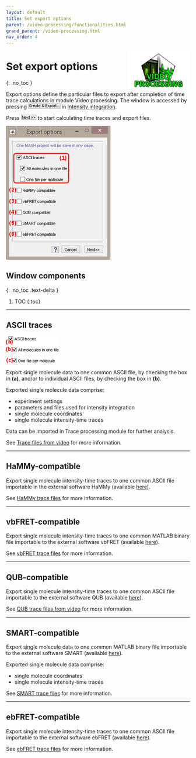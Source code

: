 ```yaml
---
layout: default
title: Set export options
parent: /video-processing/functionalities.html
grand_parent: /video-processing.html
nav_order: 4
---
```


<img src="../../assets/images/logos/logo-video-processing_400px.png" width="170" style="float:right; margin-left: 15px;"/>

# Set export options
{: .no_toc }

Export options define the particular files to export after completion of time trace calculations in module Video processing.
The window is accessed by pressing 
![Create & Export...](../../assets/images/gui/VP-but-export.png "Create & Export...") in 
[Intensity integration](../panels/panel-intensity-integration.html).

Press 
![Next >>](../../assets/images/gui/TP-but-next-supsup.png "Next >>") to start calculating time traces and export files.

<a href="../../assets/images/gui/VP-panel-integration-expopt.png"><img src="../../assets/images/gui/VP-panel-integration-expopt.png" style="max-width: 286px;"/></a>


## Window components
{: .no_toc .text-delta }

1. TOC
{:toc}


---

## ASCII traces

<a href="../../assets/images/gui/VP-panel-integration-expopt-ascii.png"><img src="../../assets/images/gui/VP-panel-integration-expopt-ascii.png" style="max-width: 144px;"/></a>

Export single molecule data to one common ASCII file, by checking the box in **(a)**, and/or to individual ASCII files, by checking the box in **(b)**.

Exported single molecule data comprise: 
* experiment settings
* parameters and files used for intensity integration 
* single molecule coordinates
* single molecule intensity-time traces

Data can be imported in Trace processing module for further analysis.

See 
[Trace files from video](../../output-files/txt-traces-from-video.html) for more information.


---

## HaMMy-compatible

Export single molecule intensity-time traces to one common ASCII file importable in the external software HaMMy (available 
[here](http://ha.med.jhmi.edu/resources/#1464200861600-0fad9996-bfd4)).

See 
[HaMMy trace files](../../output-files/dat-hammy-traces.html) for more information.


---

## vbFRET-compatible

Export single molecule intensity-time traces to one common MATLAB binary file importable to the external software vbFRET (available 
[here](http://vbfret.sourceforge.net/)).

See 
[vbFRET trace files](../../output-files/mat-vbfret-traces.html) for more information.


---

## QUB-compatible

Export single molecule intensity-time traces to one common ASCII file importable to the external software QUB (available 
[here](https://qub.mandelics.com/)).

See 
[QUB trace files from video](../../output-files/txt-qub-traces.html) for more information.


---

## SMART-compatible

Export single molecule data to one common MATLAB binary file importable to the external software SMART (available 
[here](https://simtk.org/projects/smart)).

Exported single molecule data comprise: 
* single molecule coordinates
* single molecule intensity-time traces

See 
[SMART trace files](../../output-files/traces-smart-traces.html) for more information.


---

## ebFRET-compatible

Export single molecule intensity-time traces to one common ASCII file importable to the external software ebFRET (available 
[here](http://ebfret.github.io/)).

See 
[ebFRET trace files](../../output-files/dat-ebfret-traces.html) for more information.

